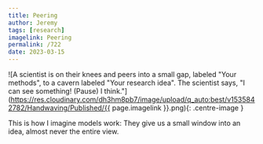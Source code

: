 ```yaml
---
title: Peering
author: Jeremy
tags: [research]
imagelink: Peering
permalink: /722
date: 2023-03-15
---
```


![A scientist is on their knees and peers into a small gap, labeled "Your methods", to a cavern labeled "Your research idea". The scientist says, "I can see something! (Pause) I think."](https://res.cloudinary.com/dh3hm8pb7/image/upload/q_auto:best/v1535842782/Handwaving/Published/{{ page.imagelink }}.png){: .centre-image }

This is how I imagine models work: They give us a small window into an idea, almost never the entire view.
